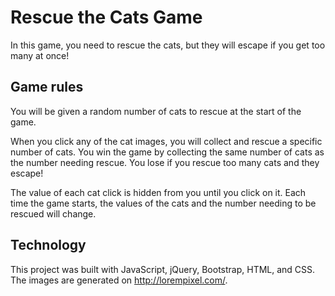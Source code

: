# Rescue the Cats Game

In this game, you need to rescue the cats, but they will escape if you get too many at once!

 ## Game rules

 You will be given a random number of cats to rescue at the start of the game.

 When you click any of the cat images, you will collect and rescue a specific number of cats. You win the game by collecting the same number of cats as the number needing rescue. You lose if you rescue too many cats and they escape!

 The value of each cat click is hidden from you until you click on it. Each time the game starts, the values of the cats and the number needing to be rescued will change.

 ## Technology

 This project was built with JavaScript, jQuery, Bootstrap, HTML, and CSS. The images are generated on http://lorempixel.com/.
